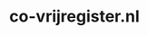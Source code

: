 ---
layout: post
title:  "co-vrijregister.nl"
internal_url:  "/dutchgov/co-vrijregister.nl.html"
categories: dutchgov
---